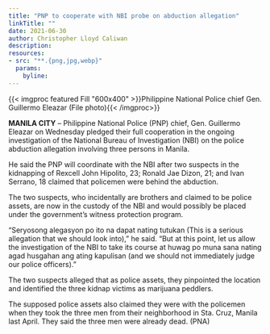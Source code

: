```yaml
---
title: "PNP to cooperate with NBI probe on abduction allegation"
linkTitle: ""
date: 2021-06-30
author: Christopher Lloyd Caliwan
description:
resources:
- src: "**.{png,jpg,webp}"
  params:
    byline: 
---
```

{{< imgproc featured Fill "600x400" >}}Philippine National Police chief Gen. Guillermo Eleazar (File photo){{< /imgproc>}}

**MANILA CITY** –  Philippine National Police (PNP) chief, Gen. Guillermo Eleazar on Wednesday pledged their full cooperation in the ongoing investigation of the National Bureau of Investigation (NBI) on the police abduction allegation involving three persons in Manila.

He said the PNP will coordinate with the NBI after two suspects in the kidnapping of Rexcell John Hipolito, 23; Ronald Jae Dizon, 21; and Ivan Serrano, 18 claimed that policemen were behind the abduction.

The two suspects, who incidentally are brothers and claimed to be police assets, are now in the custody of the NBI and would possibly be placed under the government’s witness protection program.

“Seryosong alegasyon po ito na dapat nating tutukan (This is a serious allegation that we should look into),” he said. “But at this point, let us allow the investigation of the NBI to take its course at huwag po muna sana nating agad husgahan ang ating kapulisan (and we should not immediately judge our police officers).”

The two suspects alleged that as police assets, they pinpointed the location and identified the three kidnap victims as marijuana peddlers.

The supposed police assets also claimed they were with the policemen when they took the three men from their neighborhood in Sta. Cruz, Manila last April. They said the three men were already dead. (PNA)